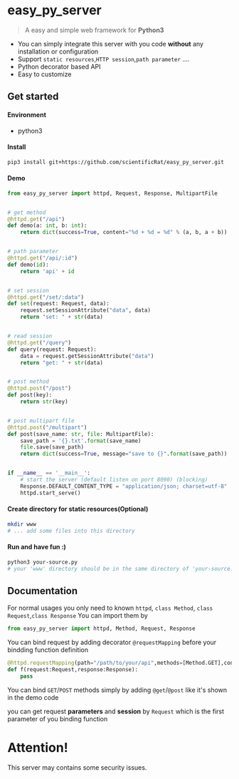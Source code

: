 # easy\_py\_server
> A easy and simple web framework for **Python3**

* You can simply integrate this server with you code **without** any installation or configuration
* Support `static resources`,`HTTP session`,`path parameter` ....
* Python decorator based API
* Easy to customize

## Get started
#### Environment
* python3

#### Install
```bash
pip3 install git+https://github.com/scientificRat/easy_py_server.git
```

#### Demo
```python
from easy_py_server import httpd, Request, Response, MultipartFile


# get method
@httpd.get("/api")
def demo(a: int, b: int):
    return dict(success=True, content="%d + %d = %d" % (a, b, a + b))


# path parameter
@httpd.get("/api/:id")
def demo(id):
    return 'api' + id


# set session
@httpd.get("/set/:data")
def set(request: Request, data):
    request.setSessionAttribute("data", data)
    return "set: " + str(data)


# read session
@httpd.get("/query")
def query(request: Request):
    data = request.getSessionAttribute("data")
    return "get: " + str(data)


# post method
@httpd.post("/post")
def post(key):
    return str(key)


# post multipart file
@httpd.post("/multipart")
def post(save_name: str, file: MultipartFile):
    save_path = '{}.txt'.format(save_name)
    file.save(save_path)
    return dict(success=True, message="save to {}".format(save_path))


if __name__ == '__main__':
    # start the server (default listen on port 8090) (blocking)
    Response.DEFAULT_CONTENT_TYPE = "application/json; charset=utf-8"
    httpd.start_serve()

```


#### Create directory for static resources(Optional)
```bash
mkdir www
# ... add some files into this directory
```

#### Run and have fun :)
```bash
python3 your-source.py
# your 'www' directory should be in the same directory of 'your-source.py'
```

## Documentation

For normal usages you only need to known `httpd`, `class Method`, `class Request`,`class Response`
You can import them by

```python
from easy_py_server import httpd, Method, Request, Response
```
You can bind request by adding decorator `@requestMapping` before your bindding function definition

```python
@httpd.requestMapping(path="/path/to/your/api",methods=[Method.GET],content_type="text/plain")
def f(request:Request,response:Response):
    pass
```

You can bind `GET`/`POST` methods simply by adding `@get`/`@post` like it's shown  in the demo code

you can get request **parameters** and **session** by `Request` which is the first parameter of you binding function


# Attention!
This server may contains some security issues.